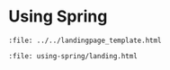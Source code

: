 # Using Spring

```{raw} html
:file: ../../landingpage_template.html
```

```{raw} html
:file: using-spring/landing.html
```